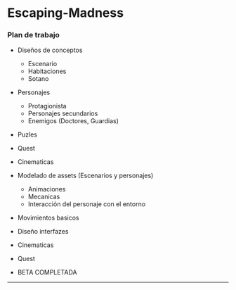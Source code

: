 <h1>Escaping-Madness</h1>

<h3>Plan de trabajo</h3>

  - Diseños de conceptos
    - Escenario
    - Habitaciones
    - Sotano
    
- Personajes
   - Protagionista
    - Personajes secundarios
    - Enemigos (Doctores, Guardias)
          
- Puzles
      
 - Quest

 - Cinematicas
      
- Modelado de assets (Escenarios y personajes) 
  - Animaciones
  - Mecanicas
  - Interacción del personaje con el entorno

- Movimientos basicos
      
 - Diseño interfazes

 - Cinematicas
      
  - Quest
  
  - BETA COMPLETADA

_______________________________________________________________________  
